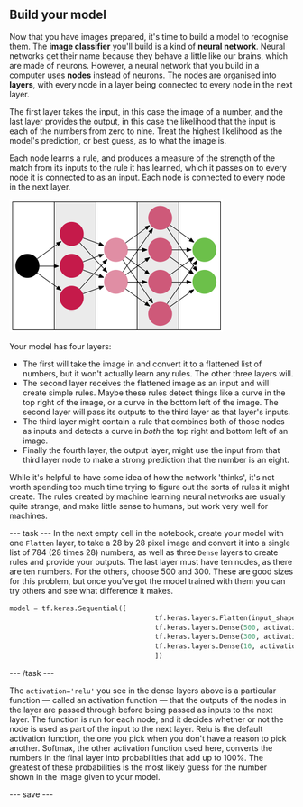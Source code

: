 ## Build your model

Now that you have images prepared, it's time to build a model to recognise them. The **image classifier** you'll build is a kind of **neural network**. Neural networks get their name because they behave a little like our brains, which are made of neurons. However, a neural network that you build in a computer uses **nodes** instead of neurons. The nodes are organised into **layers**, with every node in a layer being connected to every node in the next layer. 

The first layer takes the input, in this case the image of a number, and the last layer provides the output, in this case the likelihood that the input is each of the numbers from zero to nine. Treat the highest likelihood as the model's prediction, or best guess, as to what the image is.

Each node learns a rule, and produces a measure of the strength of the match from its inputs to the rule it has learned, which it passes on to every node it is connected to as an input. Each node is connected to every node in the next layer.

![A single black circle connected by arrows to each circle in a column of three pink circles. Each of those circles is in turn connected by arrows to both circles in a column of two pink circles, each of which is connected by arrows to all of the circles in a column of four pink circles. Finally, those four circles are connected by arrows to two green circles.](images/neural_network_diagram.png)

Your model has four layers:

  + The first will take the image in and convert it to a flattened list of numbers, but it won't actually learn any rules. The other three layers will. 
  + The second layer receives the flattened image as an input and will create simple rules. Maybe these rules detect things like a curve in the top right of the image, or a curve in the bottom left of the image. The second layer will pass its outputs to the third layer as that layer's inputs. 
  + The third layer might contain a rule that combines both of those nodes as inputs and detects a curve in *both* the top right and bottom left of an image. 
  + Finally the fourth layer, the output layer, might use the input from that third layer node to make a strong prediction that the number is an eight. 
  
While it's helpful to have some idea of how the network 'thinks', it's not worth spending too much time trying to figure out the sorts of rules it might create. The rules created by machine learning neural networks are usually quite strange, and make little sense to humans, but work very well for machines. 

--- task ---
In the next empty cell in the notebook, create your model with one `Flatten` layer, to take a 28 by 28 pixel image and convert it into a single list of 784 (28 times 28) numbers, as well as three `Dense` layers to create rules and provide your outputs. The last layer must have ten nodes, as there are ten numbers. For the others, choose 500 and 300. These are good sizes for this problem, but once you've got the model trained with them you can try others and see what difference it makes.

```python
model = tf.keras.Sequential([
                                    tf.keras.layers.Flatten(input_shape=(28,28)),
                                    tf.keras.layers.Dense(500, activation='relu'),
                                    tf.keras.layers.Dense(300, activation='relu'),
                                    tf.keras.layers.Dense(10, activation= 'softmax')
                                    ])
```

--- /task ---

The `activation='relu'` you see in the dense layers above is a particular function — called an activation function — that the outputs of the nodes in the layer are passed through before being passed as inputs to the next layer. The function is run for each node, and it decides whether or not the node is used as part of the input to the next layer. Relu is the default activation function, the one you pick when you don't have a reason to pick another. Softmax, the other activation function used here, converts the numbers in the final layer into probabilities that add up to 100%. The greatest of these probabilities is the most likely guess for the number shown in the image given to your model.

--- save ---
